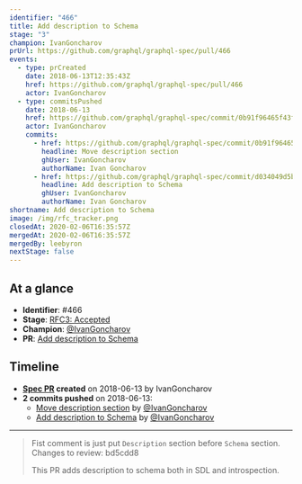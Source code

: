 ```yaml
---
identifier: "466"
title: Add description to Schema
stage: "3"
champion: IvanGoncharov
prUrl: https://github.com/graphql/graphql-spec/pull/466
events:
  - type: prCreated
    date: 2018-06-13T12:35:43Z
    href: https://github.com/graphql/graphql-spec/pull/466
    actor: IvanGoncharov
  - type: commitsPushed
    date: 2018-06-13
    href: https://github.com/graphql/graphql-spec/commit/0b91f96465f43fa0b0865ca2877f34d63388c03b
    actor: IvanGoncharov
    commits:
      - href: https://github.com/graphql/graphql-spec/commit/0b91f96465f43fa0b0865ca2877f34d63388c03b
        headline: Move description section
        ghUser: IvanGoncharov
        authorName: Ivan Goncharov
      - href: https://github.com/graphql/graphql-spec/commit/d034049d5b332238bea5644a1b527aff9efe4272
        headline: Add description to Schema
        ghUser: IvanGoncharov
        authorName: Ivan Goncharov
shortname: Add description to Schema
image: /img/rfc_tracker.png
closedAt: 2020-02-06T16:35:57Z
mergedAt: 2020-02-06T16:35:57Z
mergedBy: leebyron
nextStage: false
---
```


## At a glance

- **Identifier**: #466
- **Stage**: [RFC3: Accepted](https://github.com/graphql/graphql-spec/blob/main/CONTRIBUTING.md#stage-3-accepted)
- **Champion**: [@IvanGoncharov](https://github.com/IvanGoncharov)
- **PR**: [Add description to Schema](https://github.com/graphql/graphql-spec/pull/466)

<!-- BEGIN_CUSTOM_TEXT -->



<!-- END_CUSTOM_TEXT -->

## Timeline

- **[Spec PR](https://github.com/graphql/graphql-spec/pull/466) created** on 2018-06-13 by IvanGoncharov
- **2 commits pushed** on 2018-06-13:
  - [Move description section](https://github.com/graphql/graphql-spec/commit/0b91f96465f43fa0b0865ca2877f34d63388c03b) by [@IvanGoncharov](https://github.com/IvanGoncharov)
  - [Add description to Schema](https://github.com/graphql/graphql-spec/commit/d034049d5b332238bea5644a1b527aff9efe4272) by [@IvanGoncharov](https://github.com/IvanGoncharov)

<!-- VERBATIM -->

---

> Fist comment is just put `Description` section before `Schema` section.
> Changes to review: bd5cdd8
> 
> This PR adds description to schema both in SDL and introspection.
